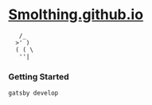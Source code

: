 # [Smolthing.github.io](https://smolthing.github.io/frontend/)

```
   /_
  >' )
  ( ( \
   ''|
```


### Getting Started
```
gatsby develop
```